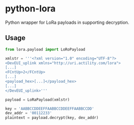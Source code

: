 # python-lora

Python wrapper for LoRa payloads in supporting decryption.

## Usage

```python
from lora.payload import LoRoPayload

xmlstr = '''<?xml version="1.0" encoding="UTF-8"?>
<DevEUI_uplink xmlns="http://uri.actility.com/lora">
[...]
<FCntUp>2</FCntUp>
[...]
<payload_hex>[...]</payload_hex>
[...]
</DevEUI_uplink>'''

payload = LoRaPayload(xmlstr)

key = 'AABBCCDDEEFFAABBCCDDEEFFAABBCCDD'
dev_addr = '00112233'
plaintext = payload.decrypt(key, dev_addr)
```
